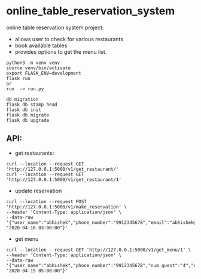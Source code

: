 # online_table_reservation_system

online table reservation system project:
- allows user to check for various restaurants
- book available tables 
- provides options to get the menu list. 

```
python3 -m venv venv
source venv/bin/activate
export FLASK_ENV=development
flask run
or 
run  -> run.py

```
```
db migration
flask db stamp head
flask db init
flask db migrate
flask db upgrade
```

API:
---
- get restaurants:
```
curl --location --request GET 'http://127.0.0.1:5000/v1/get_restaurant/'
curl --location --request GET 'http://127.0.0.1:5000/v1/get_restaurant/1'
```

- update reservation
```
curl --location --request POST 'http://127.0.0.1:5000/v1/make_reservation' \
--header 'Content-Type: application/json' \
--data-raw '{"user_name":"abhishek","phone_number":"9912345678","email":"abhishek@gmail.com","num_guest":"4","restaurant_id":"1","reservation_datetime": "2020-04-16 03:00:00"}'
```

- get menu
```
curl --location --request GET 'http://127.0.0.1:5000/v1/get_menu/1' \
--header 'Content-Type: application/json' \
--data-raw '{"user_name":"abhishek","phone_number":"9912345678","num_guest":"4","restaurant_id":"1","reservation_datetime": "2020-04-15 05:00:00"}'
```